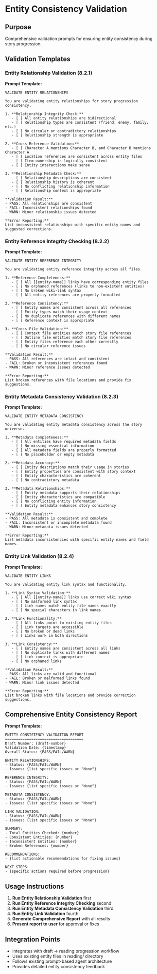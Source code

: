 # Entity Consistency Validation

## Purpose
Comprehensive validation prompts for ensuring entity consistency during story progression.

## Validation Templates

### Entity Relationship Validation (8.2.1)

**Prompt Template:**
```
VALIDATE ENTITY RELATIONSHIPS

You are validating entity relationships for story progression consistency.

1. **Relationship Integrity Check:**
   - [ ] All entity relationships are bidirectional
   - [ ] Relationship types are consistent (friend, enemy, family, etc.)
   - [ ] No circular or contradictory relationships
   - [ ] Relationship strength is appropriate

2. **Cross-Reference Validation:**
   - [ ] Character A mentions Character B, and Character B mentions Character A
   - [ ] Location references are consistent across entity files
   - [ ] Item ownership is logically consistent
   - [ ] Entity interactions make sense

3. **Relationship Metadata Check:**
   - [ ] Relationship descriptions are consistent
   - [ ] Relationship history is coherent
   - [ ] No conflicting relationship information
   - [ ] Relationship context is appropriate

**Validation Result:**
- PASS: All relationships are consistent
- FAIL: Inconsistent relationships found
- WARN: Minor relationship issues detected

**Error Reporting:**
List inconsistent relationships with specific entity names and suggested corrections.
```

### Entity Reference Integrity Checking (8.2.2)

**Prompt Template:**
```
VALIDATE ENTITY REFERENCE INTEGRITY

You are validating entity reference integrity across all files.

1. **Reference Completeness:**
   - [ ] All [[entity-name]] links have corresponding entity files
   - [ ] No orphaned references (links to non-existent entities)
   - [ ] No broken wiki-link syntax
   - [ ] All entity references are properly formatted

2. **Reference Consistency:**
   - [ ] Entity names are consistent across all references
   - [ ] Entity types match their usage context
   - [ ] No duplicate references with different names
   - [ ] Reference context is appropriate

3. **Cross-File Validation:**
   - [ ] Context file entities match story file references
   - [ ] Outline file entities match story file references
   - [ ] Entity files reference each other correctly
   - [ ] No circular reference issues

**Validation Result:**
- PASS: All references are intact and consistent
- FAIL: Broken or inconsistent references found
- WARN: Minor reference issues detected

**Error Reporting:**
List broken references with file locations and provide fix suggestions.
```

### Entity Metadata Consistency Validation (8.2.3)

**Prompt Template:**
```
VALIDATE ENTITY METADATA CONSISTENCY

You are validating entity metadata consistency across the story universe.

1. **Metadata Completeness:**
   - [ ] All entities have required metadata fields
   - [ ] No missing essential information
   - [ ] All metadata fields are properly formatted
   - [ ] No placeholder or empty metadata

2. **Metadata Accuracy:**
   - [ ] Entity descriptions match their usage in stories
   - [ ] Entity properties are consistent with story context
   - [ ] Entity characteristics are coherent
   - [ ] No contradictory metadata

3. **Metadata Relationships:**
   - [ ] Entity metadata supports their relationships
   - [ ] Entity characteristics are compatible
   - [ ] No conflicting entity information
   - [ ] Entity metadata enhances story consistency

**Validation Result:**
- PASS: All metadata is consistent and complete
- FAIL: Inconsistent or incomplete metadata found
- WARN: Minor metadata issues detected

**Error Reporting:**
List metadata inconsistencies with specific entity names and field names.
```

### Entity Link Validation (8.2.4)

**Prompt Template:**
```
VALIDATE ENTITY LINKS

You are validating entity link syntax and functionality.

1. **Link Syntax Validation:**
   - [ ] All [[entity-name]] links use correct wiki syntax
   - [ ] No malformed link syntax
   - [ ] Link names match entity file names exactly
   - [ ] No special characters in link names

2. **Link Functionality:**
   - [ ] All links point to existing entity files
   - [ ] Link targets are accessible
   - [ ] No broken or dead links
   - [ ] Links work in both directions

3. **Link Consistency:**
   - [ ] Entity names are consistent across all links
   - [ ] No duplicate links with different names
   - [ ] Link context is appropriate
   - [ ] No orphaned links

**Validation Result:**
- PASS: All links are valid and functional
- FAIL: Broken or malformed links found
- WARN: Minor link issues detected

**Error Reporting:**
List broken links with file locations and provide correction suggestions.
```

## Comprehensive Entity Consistency Report

**Prompt Template:**
```
ENTITY CONSISTENCY VALIDATION REPORT
====================================
Draft Number: {draft-number}
Validation Date: {timestamp}
Overall Status: {PASS/FAIL/WARN}

ENTITY RELATIONSHIPS:
- Status: {PASS/FAIL/WARN}
- Issues: {list specific issues or "None"}

REFERENCE INTEGRITY:
- Status: {PASS/FAIL/WARN}
- Issues: {list specific issues or "None"}

METADATA CONSISTENCY:
- Status: {PASS/FAIL/WARN}
- Issues: {list specific issues or "None"}

LINK VALIDATION:
- Status: {PASS/FAIL/WARN}
- Issues: {list specific issues or "None"}

SUMMARY:
- Total Entities Checked: {number}
- Consistent Entities: {number}
- Inconsistent Entities: {number}
- Broken References: {number}

RECOMMENDATIONS:
- {list actionable recommendations for fixing issues}

NEXT STEPS:
- {specific actions required before progression}
```

## Usage Instructions

1. **Run Entity Relationship Validation** first
2. **Run Entity Reference Integrity Checking** second
3. **Run Entity Metadata Consistency Validation** third
4. **Run Entity Link Validation** fourth
5. **Generate Comprehensive Report** with all results
6. **Present report to user** for approval or fixes

## Integration Points

- Integrates with draft → reading progression workflow
- Uses existing entity files in reading/ directory
- Follows existing prompt-based agent architecture
- Provides detailed entity consistency feedback
